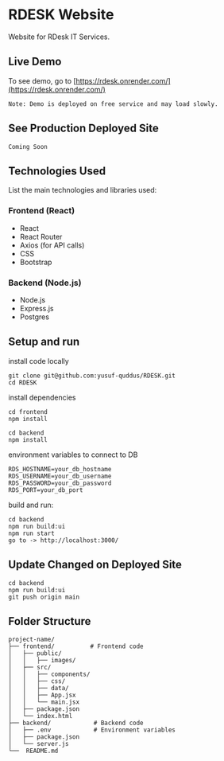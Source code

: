 # RDESK Website
Website for RDesk IT Services. 

## Live Demo
To see demo, go to [https://rdesk.onrender.com/](https://rdesk.onrender.com/)

``` Note: Demo is deployed on free service and may load slowly. ```

## See Production Deployed Site
``` Coming Soon ```

## Technologies Used
List the main technologies and libraries used:

### Frontend (React)
* React
* React Router
* Axios (for API calls)
* CSS
* Bootstrap
  
### Backend (Node.js)
* Node.js
* Express.js
* Postgres

## Setup and run

install code locally
```shell
git clone git@github.com:yusuf-quddus/RDESK.git
cd RDESK
```

install dependencies
```shell
cd frontend
npm install

cd backend
npm install
```

environment variables to connect to DB
```
RDS_HOSTNAME=your_db_hostname
RDS_USERNAME=your_db_username
RDS_PASSWORD=your_db_password
RDS_PORT=your_db_port
```

build and run:
```shell
cd backend
npm run build:ui
npm run start
go to -> http://localhost:3000/
```

## Update Changed on Deployed Site
```shell
cd backend
npm run build:ui
git push origin main
```


## Folder Structure
```
project-name/
├── frontend/          # Frontend code
│   ├── public/
│   │   ├── images/
│   ├── src/
│   │   ├── components/
│   │   ├── css/
│   │   ├── data/
│   │   ├── App.jsx
│   │   └── main.jsx
│   ├── package.json
│   └── index.html
├── backend/            # Backend code
│   ├── .env            # Environment variables
│   ├── package.json
│   └── server.js
└──  README.md
```

